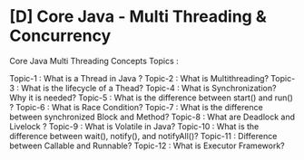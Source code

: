 # [D] Core Java - Multi Threading & Concurrency
Core Java Multi Threading Concepts
Topics :

Topic-1 : What is a Thread in Java ?
Topic-2 : What is Multithreading?
Topic-3 : What is the lifecycle of a Thead?
Topic-4 : What is Synchronization? Why it is needed?
Topic-5 : What is the difference between start() and run() ?
Topic-6 : What is Race Condition?
Topic-7 : What is the difference between synchronized Block and Method?
Topic-8 : What are Deadlock and Livelock ?
Topic-9 : What is Volatile in Java?
Topic-10 : What is the difference between wait(), notify(), and notifyAll()?
Topic-11 : Difference between Callable and Runnable?
Topic-12 : What is Executor Framework?
